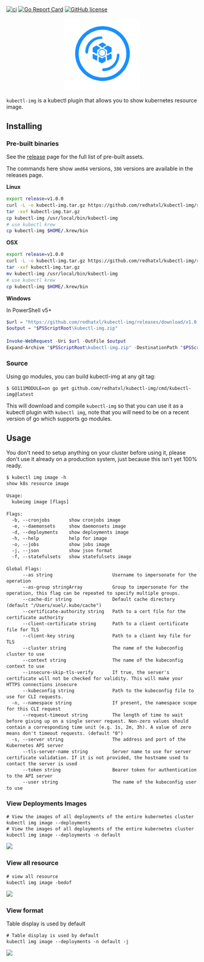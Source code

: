 

[![ci](https://github.com/redhatxl/kubectl-img/actions/workflows/ci.yml/badge.svg)](https://github.com/redhatxl/kubectl-img/actions/workflows/ci.yml) [![Go Report Card](https://goreportcard.com/badge/github.com/redhatxl/kubectl-img)](https://goreportcard.com/report/github.com/redhatxl/kubectl-img) [![GitHub license](https://img.shields.io/github/license/redhatxl/kubectl-img)](https://github.com/redhatxl/kubectl-img/blob/main/LICENSE)




<p align="center">
<a href="https://github.com/redhatxl/kubectl-img"><img src="docs/logo/logo.png" alt="banner" width="200px"></a>
</p>

`kubectl-img` is a kubectl plugin that allows you to show kubernetes resource image.


## Installing

### Pre-built binaries

See the [release](https://github.com/redhatxl/kubectl-img/releases) page for the full list of pre-built assets.

The commands here show `amd64` versions, `386` versions are available in the releases page.

**Linux**

```bash
export release=v1.0.0
curl -L -o kubectl-img.tar.gz https://github.com/redhatxl/kubectl-img/releases/download/${release}/kubectl-img_${release}_Linux_arm64.tar.gz
tar -xvf kubectl-img.tar.gz
cp kubectl-img /usr/local/bin/kubectl-img
# use kubectl krew
cp kubectl-img $HOME/.krew/bin
```

**OSX**

```bash
export release=v1.0.0
curl -L -o kubectl-img.tar.gz https://github.com/redhatxl/kubectl-img/releases/download/${release}/kubectl-img_${release}_Darwin_x86_64.tar.gz
tar -xvf kubectl-img.tar.gz
mv kubectl-img /usr/local/bin/kubectl-img
# use kubectl krew
cp kubectl-img $HOME/.krew/bin
```


**Windows**

In PowerShell v5+
```powershell
$url = "https://github.com/redhatxl/kubectl-img/releases/download/v1.0.0/kubectl-img_1.0.0_Windows_x86_64.tar.gz"
$output = "$PSScriptRoot\kubectl-img.zip"

Invoke-WebRequest -Uri $url -OutFile $output
Expand-Archive "$PSScriptRoot\kubectl-img.zip" -DestinationPath "$PSScriptRoot\kubectl-img"
```



### Source

Using go modules, you can build kubectl-img at any git tag:

```
$ GO111MODULE=on go get github.com/redhatxl/kubectl-img/cmd/kubectl-img@latest
```

This will download and compile `kubectl-img` so that you can use it as a kubectl plugin with `kubectl img`, note that you will need to be on a recent version of go which supports go modules.

## Usage

You don't need to setup anything on your cluster before using it, please don't use it already
on a production system, just because this isn't yet 100% ready.

```shell
$ kubectl img image -h
show k8s resource image

Usage:
  kubeimg image [flags]

Flags:
  -b, --cronjobs       show cronjobs image
  -e, --daemonsets     show daemonsets image
  -d, --deployments    show deployments image
  -h, --help           help for image
  -o, --jobs           show jobs image
  -j, --json           show json format
  -f, --statefulsets   show statefulsets image

Global Flags:
      --as string                      Username to impersonate for the operation
      --as-group stringArray           Group to impersonate for the operation, this flag can be repeated to specify multiple groups.
      --cache-dir string               Default cache directory (default "/Users/xuel/.kube/cache")
      --certificate-authority string   Path to a cert file for the certificate authority
      --client-certificate string      Path to a client certificate file for TLS
      --client-key string              Path to a client key file for TLS
      --cluster string                 The name of the kubeconfig cluster to use
      --context string                 The name of the kubeconfig context to use
      --insecure-skip-tls-verify       If true, the server's certificate will not be checked for validity. This will make your HTTPS connections insecure
      --kubeconfig string              Path to the kubeconfig file to use for CLI requests.
  -n, --namespace string               If present, the namespace scope for this CLI request
      --request-timeout string         The length of time to wait before giving up on a single server request. Non-zero values should contain a corresponding time unit (e.g. 1s, 2m, 3h). A value of zero means don't timeout requests. (default "0")
  -s, --server string                  The address and port of the Kubernetes API server
      --tls-server-name string         Server name to use for server certificate validation. If it is not provided, the hostname used to contact the server is used
      --token string                   Bearer token for authentication to the API server
      --user string                    The name of the kubeconfig user to use
```

### View Deployments Images

```shell
# View the images of all deployments of the entire kubernetes cluster
kubectl img image --deployments
# View the images of all deployments of the entire kubernetes cluster
kubectl img image --deployments -n default
```

![](https://kaliarch-bucket-1251990360.cos.ap-beijing.myqcloud.com/blog_img/20220128112944.png)

### View all resource

```shell
# view all resource 
kubectl img image -bedof
```

![](https://kaliarch-bucket-1251990360.cos.ap-beijing.myqcloud.com/blog_img/20220128114642.png)

### View format

Table display is used by default

```shell
# Table display is used by default
kubectl img image --deployments -n default -j
```

![](https://kaliarch-bucket-1251990360.cos.ap-beijing.myqcloud.com/blog_img/20220128113907.png)

